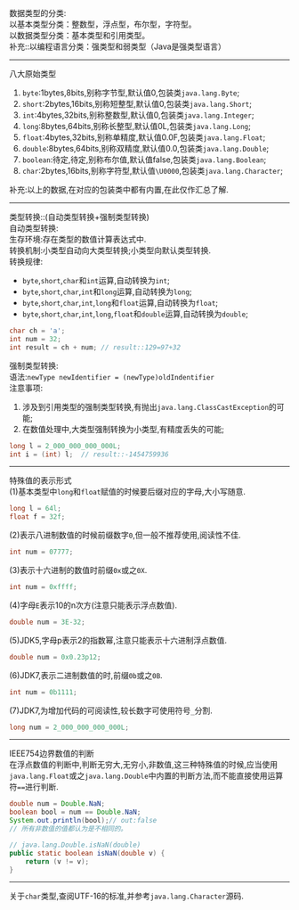 数据类型的分类:  
以基本类型分类：整数型，浮点型，布尔型，字符型。  
以数据类型分类：基本类型和引用类型。  
补充::以编程语言分类：强类型和弱类型（Java是强类型语言）  

---

八大原始类型  
1. `byte`:1bytes,8bits,别称字节型,默认值0,包装类`java.lang.Byte`;  
1. `short`:2bytes,16bits,别称短整型,默认值0,包装类`java.lang.Short`;  
1. `int`:4bytes,32bits,别称整数型,默认值0,包装类`java.lang.Integer`;  
1. `long`:8bytes,64bits,别称长整型,默认值0L,包装类`java.lang.Long`;  
1. `float`:4bytes,32bits,别称单精度,默认值0.0F,包装类`java.lang.Float`;  
1. `double`:8bytes,64bits,别称双精度,默认值0.0,包装类`java.lang.Double`;  
1. `boolean`:待定,待定,别称布尔值,默认值false,包装类`java.lang.Boolean`;  
1. `char`:2bytes,16bits,别称字符型,默认值`\U0000`,包装类`java.lang.Character`;  

补充:以上的数据,在对应的包装类中都有内置,在此仅作汇总了解.  

---

类型转换::(自动类型转换+强制类型转换)  
自动类型转换:  
生存环境:存在类型的数值计算表达式中.  
转换机制:小类型自动向大类型转换;小类型向默认类型转换.  
转换规律:  
- `byte`,`short`,`char`和`int`运算,自动转换为`int`;  
- `byte`,`short`,`char`,`int`和`long`运算,自动转换为`long`;  
- `byte`,`short`,`char`,`int`,`long`和`float`运算,自动转换为`float`;  
- `byte`,`short`,`char`,`int`,`long`,`float`和`double`运算,自动转换为`double`;  

```java
char ch = 'a';  
int num = 32;  
int result = ch + num; // result::129=97+32
```  
强制类型转换:  
语法:`newType newIdentifier = (newType)oldIndentifier`  
注意事项:  
1. 涉及到引用类型的强制类型转换,有抛出`java.lang.ClassCastException`的可能;  
1. 在数值处理中,大类型强制转换为小类型,有精度丢失的可能;  

```java
long l = 2_000_000_000_000L;
int i = (int) l;  // result::-1454759936
```  

---

特殊值的表示形式  
(1)基本类型中`long`和`float`赋值的时候要后缀对应的字母,大小写随意.  
```java
long l = 64l;
float f = 32f;
```  
(2)表示八进制数值的时候前缀数字`0`,但一般不推荐使用,阅读性不佳.  
```java
int num = 07777;
```  
(3)表示十六进制的数值时前缀`0x`或之`0X`.  
```java
int num = 0xffff;
```  
(4)字母`E`表示10的n次方(注意只能表示浮点数值).  
```java
double num = 3E-32;
```  
(5)JDK5,字母p表示2的指数幂,注意只能表示十六进制浮点数值.  
```java
double num = 0x0.23p12;
```  
(6)JDK7,表示二进制数值的时,前缀`0b`或之`0B`.  
```java
int num = 0b1111;
```  
(7)JDK7,为增加代码的可阅读性,较长数字可使用符号`_`分割.  
```java
long num = 2_000_000_000_000L;
```  

---

IEEE754边界数值的判断  
在浮点数值的判断中,判断无穷大,无穷小,非数值,这三种特殊值的时候,应当使用`java.lang.Float`或之`java.lang.Double`中内置的判断方法,而不能直接使用运算符`==`进行判断.  
```java
double num = Double.NaN;
boolean bool = num == Double.NaN;
System.out.println(bool);// out:false
// 所有非数值的值都认为是不相同的。
```  
```java
// java.lang.Double.isNaN(double)
public static boolean isNaN(double v) {
    return (v != v);
}
```  

---

关于`char`类型,查阅UTF-16的标准,并参考`java.lang.Character`源码.  
